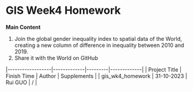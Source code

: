 # GIS Week4 Homework

**Main Content**

1.  Join the global gender inequality index to spatial data of the World, creating a new column of difference in inequality between 2010 and 2019.
2.  Share it with the World on GitHub

|------------------|-------------|---------|-------------|
| Project Title    | Finish Time | Author  | Supplements |
| gis_wk4_homework | 31-10-2023  | Rui GUO | /           |
